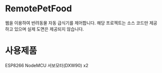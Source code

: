 # RemotePetFood
웹을 이용하여 반려동물 자동 급식기를 제어합니다.
해당 프로젝트는 소스 코드만 제공하고 있으며 실제 도면은 제공되지 않습니다.

# 사용제품
ESP8266 NodeMCU
서보모터(DXW90) x2
